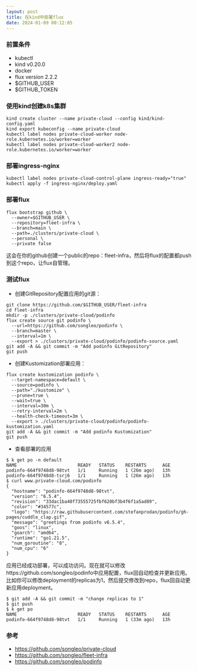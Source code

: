```yaml
---
layout: post
title: 在kind中部署flux
date: 2024-01-09 00:12:05
---
```


### 前置条件

- kubectl
- kind v0.20.0
- docker
- flux version 2.2.2
- $GITHUB_USER
- $GITHUB_TOKEN

### 使用kind创建k8s集群

```
kind create cluster --name private-cloud --config kind/kind-config.yaml
kind export kubeconfig --name private-cloud
kubectl label nodes private-cloud-worker node-role.kubernetes.io/worker=worker
kubectl label nodes private-cloud-worker2 node-role.kubernetes.io/worker=worker
```

### 部署ingress-nginx

```
kubectl label nodes private-cloud-control-plane ingress-ready="true"
kubectl apply -f ingress-nginx/deploy.yaml
```

### 部署flux

```
flux bootstrap github \
  --owner=$GITHUB_USER \
  --repository=fleet-infra \
  --branch=main \
  --path=./clusters/private-cloud \
  --personal \
  --private false
```

这会在你的github创建一个public的repo：fleet-infra，然后将flux的配置都push到这个repo，让flux自管理。

### 测试flux

- 创建GitRepository配置应用的git源：

```
git clone https://github.com/$GITHUB_USER/fleet-infra
cd fleet-infra
mkdir -p ./clusters/private-cloud/podinfo
flux create source git podinfo \
  --url=https://github.com/songleo/podinfo \
  --branch=master \
  --interval=1m \
  --export > ./clusters/private-cloud/podinfo/podinfo-source.yaml
git add -A && git commit -m "Add podinfo GitRepository"
git push
```
- 创建Kustomization部署应用：

```
flux create kustomization podinfo \
  --target-namespace=default \
  --source=podinfo \
  --path="./kustomize" \
  --prune=true \
  --wait=true \
  --interval=30m \
  --retry-interval=2m \
  --health-check-timeout=3m \
  --export > ./clusters/private-cloud/podinfo/podinfo-kustomization.yaml
git add -A && git commit -m "Add podinfo Kustomization"
git push
```

- 查看部署的应用

```
$ k get po -n default
NAME                       READY   STATUS    RESTARTS      AGE
podinfo-664f9748d8-98tvt   1/1     Running   1 (26m ago)   13h
podinfo-664f9748d8-tsrj6   1/1     Running   1 (26m ago)   13h
$ curl www.private-cloud.com/podinfo
{
  "hostname": "podinfo-664f9748d8-98tvt",
  "version": "6.5.4",
  "revision": "33dac1ba40f73555725fbf620bf3b4f6f1a5ad89",
  "color": "#34577c",
  "logo": "https://raw.githubusercontent.com/stefanprodan/podinfo/gh-pages/cuddle_clap.gif",
  "message": "greetings from podinfo v6.5.4",
  "goos": "linux",
  "goarch": "amd64",
  "runtime": "go1.21.5",
  "num_goroutine": "8",
  "num_cpu": "6"
}
```

应用已经成功部署，可以成功访问。现在就可以修改https://github.com/songleo/podinfo中应用配置，flux回自动检查并更新应用。比如你可以修改deployment的replicas为1，然后提交修改到repo，flux回自动更新应用deployment。

```
$ git add -A && git commit -m "change replicas to 1"
$ git push
$ k get po
NAME                       READY   STATUS    RESTARTS      AGE
podinfo-664f9748d8-98tvt   1/1     Running   1 (33m ago)   13h
```

### 参考

- https://github.com/songleo/private-cloud
- https://github.com/songleo/fleet-infra
- https://github.com/songleo/podinfo
